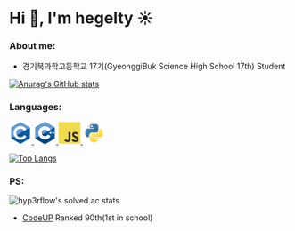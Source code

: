 # Hi 👋, I'm hegelty ☀️

### About me:
* 경기북과학고등학교 17기(GyeonggiBuk Science High School 17th) Student

[![Anurag's GitHub stats](https://github-readme-stats.vercel.app/api?username=hegelty&show_icons=true&theme=dark)](https://github.com/anuraghazra/github-readme-stats)


### Languages:
<p align="left"> <a href="https://www.cprogramming.com/" target="_blank"> <img src="https://raw.githubusercontent.com/devicons/devicon/master/icons/c/c-original.svg" alt="c" width="40" height="40"/> </a> <a href="https://www.w3schools.com/cpp/" target="_blank"> <img src="https://raw.githubusercontent.com/devicons/devicon/master/icons/cplusplus/cplusplus-original.svg" alt="cplusplus" width="40" height="40"/> </a> <a href="https://developer.mozilla.org/en-US/docs/Web/JavaScript" target="_blank"> <img src="https://raw.githubusercontent.com/devicons/devicon/master/icons/javascript/javascript-original.svg" alt="javascript" width="40" height="40"/> </a> <a href="https://www.python.org" target="_blank"> <img src="https://raw.githubusercontent.com/devicons/devicon/master/icons/python/python-original.svg" alt="python" width="40" height="40"/> </a> </p>

[![Top Langs](https://github-readme-stats.vercel.app/api/top-langs/?username=hegelty&langs_count=5&theme=dark)](https://github.com/anuraghazra/github-readme-stats)


### PS:
![hyp3rflow's solved.ac stats](https://github-readme-solvedac.hyp3rflow.vercel.app/api/?handle=skxodid0305)
* [CodeUP](https://codeup.kr/userinfo.php?user=gbs17_skxodid) Ranked 90th(1st in school)
